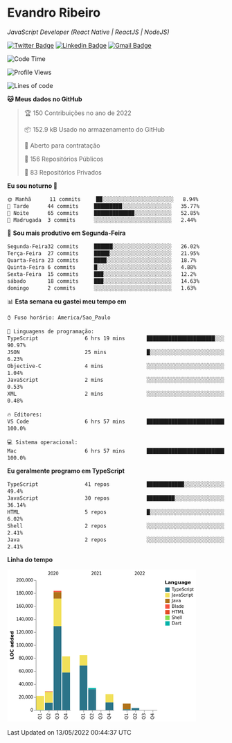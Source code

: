 # Evandro **Ribeiro**

*JavaScript Developer (React Native | ReactJS | NodeJS)*

[![Twitter Badge](https://img.shields.io/badge/-@ribeiroevandro-201B2D?style=flat-square&labelColor=201B2D&logo=twitter&logoColor=white&link=https://twitter.com/ribeiroevandro)](https://twitter.com/ribeiroevandro) 
[![Linkedin Badge](https://img.shields.io/badge/-Evandro%20Ribeiro-201B2D?style=flat-square&logo=Linkedin&logoColor=white&link=https://www.linkedin.com/in/ribeiroevandro)](https://www.linkedin.com/in/ribeiroevandro) 
[![Gmail Badge](https://img.shields.io/badge/-oi@ribeiroevandro.com.br-201B2D?style=flat-square&logo=Gmail&logoColor=white&link=mailto:oi@ribeiroevandro.com.br)](mailto:oi@ribeiroevandro.com.br)


<!--START_SECTION:waka-->
![Code Time](http://img.shields.io/badge/Code%20Time-0%20secs-blue)

![Profile Views](http://img.shields.io/badge/Visualizac%C3%B5es%20do%20perfil-3-blue)

![Lines of code](https://img.shields.io/badge/Desde%20o%20Hello%20World%20eu%20escrevi-473%20Thousand%20linhas%20de%20c%C3%B3digo-blue)

**🐱 Meus dados no GitHub** 

> 🏆 150 Contribuições no ano de 2022
 > 
> 📦 152.9 kB Usado no armazenamento do GitHub 
 > 
> 💼 Aberto para contratação
 > 
> 📜 156 Repositórios Públicos 
 > 
> 🔑 83 Repositórios Privados  
 > 
**Eu sou noturno 🦉** 

```text
🌞 Manhã      11 commits     ██░░░░░░░░░░░░░░░░░░░░░░░   8.94% 
🌆 Tarde      44 commits     █████████░░░░░░░░░░░░░░░░   35.77% 
🌃 Noite      65 commits     █████████████░░░░░░░░░░░░   52.85% 
🌙 Madrugada  3 commits      ░░░░░░░░░░░░░░░░░░░░░░░░░   2.44%

```
📅 **Sou mais produtivo em Segunda-Feira** 

```text
Segunda-Feira32 commits     ██████░░░░░░░░░░░░░░░░░░░   26.02% 
Terça-Feira  27 commits     █████░░░░░░░░░░░░░░░░░░░░   21.95% 
Quarta-Feira 23 commits     ████░░░░░░░░░░░░░░░░░░░░░   18.7% 
Quinta-Feira 6 commits      █░░░░░░░░░░░░░░░░░░░░░░░░   4.88% 
Sexta-Feira  15 commits     ███░░░░░░░░░░░░░░░░░░░░░░   12.2% 
sábado       18 commits     ███░░░░░░░░░░░░░░░░░░░░░░   14.63% 
domingo      2 commits      ░░░░░░░░░░░░░░░░░░░░░░░░░   1.63%

```


📊 **Esta semana eu gastei meu tempo em** 

```text
⌚︎ Fuso horário: America/Sao_Paulo

💬 Linguagens de programação: 
TypeScript               6 hrs 19 mins       ██████████████████████░░░   90.97% 
JSON                     25 mins             █░░░░░░░░░░░░░░░░░░░░░░░░   6.23% 
Objective-C              4 mins              ░░░░░░░░░░░░░░░░░░░░░░░░░   1.04% 
JavaScript               2 mins              ░░░░░░░░░░░░░░░░░░░░░░░░░   0.53% 
XML                      2 mins              ░░░░░░░░░░░░░░░░░░░░░░░░░   0.48%

🔥 Editores: 
VS Code                  6 hrs 57 mins       █████████████████████████   100.0%

💻 Sistema operacional: 
Mac                      6 hrs 57 mins       █████████████████████████   100.0%

```

**Eu geralmente programo em TypeScript** 

```text
TypeScript               41 repos            ████████████░░░░░░░░░░░░░   49.4% 
JavaScript               30 repos            █████████░░░░░░░░░░░░░░░░   36.14% 
HTML                     5 repos             █░░░░░░░░░░░░░░░░░░░░░░░░   6.02% 
Shell                    2 repos             ░░░░░░░░░░░░░░░░░░░░░░░░░   2.41% 
Java                     2 repos             ░░░░░░░░░░░░░░░░░░░░░░░░░   2.41%

```


**Linha do tempo**

![Chart not found](https://raw.githubusercontent.com/ribeiroevandro/ribeiroevandro/master/charts/bar_graph.png) 


 Last Updated on 13/05/2022 00:44:37 UTC
<!--END_SECTION:waka-->
